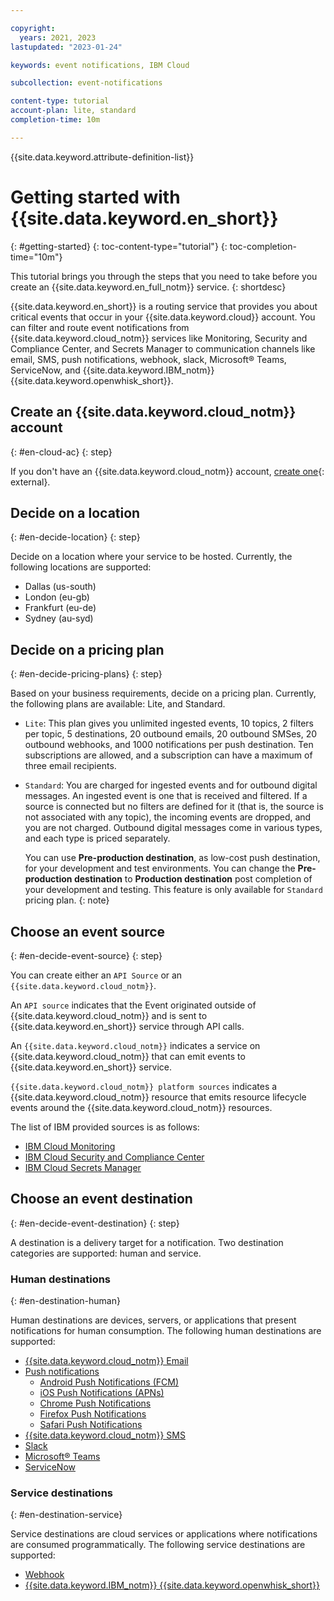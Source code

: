 ```yaml
---

copyright:
  years: 2021, 2023
lastupdated: "2023-01-24"

keywords: event notifications, IBM Cloud

subcollection: event-notifications

content-type: tutorial
account-plan: lite, standard
completion-time: 10m

---
```


{{site.data.keyword.attribute-definition-list}}

# Getting started with {{site.data.keyword.en_short}}
{: #getting-started}
{: toc-content-type="tutorial"}
{: toc-completion-time="10m"}

This tutorial brings you through the steps that you need to take before you create an {{site.data.keyword.en_full_notm}} service.
{: shortdesc}

{{site.data.keyword.en_short}} is a routing service that provides you about critical events that occur in your {{site.data.keyword.cloud}} account. You can filter and route event notifications from {{site.data.keyword.cloud_notm}} services like Monitoring, Security and Compliance Center, and Secrets Manager to communication channels like email, SMS, push notifications, webhook, slack, Microsoft&reg; Teams, ServiceNow, and {{site.data.keyword.IBM_notm}} {{site.data.keyword.openwhisk_short}}.

## Create an {{site.data.keyword.cloud_notm}} account
{: #en-cloud-ac}
{: step}

If you don't have an {{site.data.keyword.cloud_notm}} account, [create one](https://{DomainName}/registration){: external}.

## Decide on a location
{: #en-decide-location}
{: step}

Decide on a location where your service to be hosted. Currently, the following locations are supported:

* Dallas (us-south)
* London (eu-gb)
* Frankfurt (eu-de)
* Sydney (au-syd)

## Decide on a pricing plan
{: #en-decide-pricing-plans}
{: step}

Based on your business requirements, decide on a pricing plan. Currently, the following plans are available: Lite, and Standard.

- `Lite`: This plan gives you unlimited ingested events, 10 topics, 2 filters per topic, 5 destinations, 20 outbound emails, 20 outbound SMSes, 20 outbound webhooks, and 1000 notifications per push destination. Ten subscriptions are allowed, and a subscription can have a maximum of three email recipients.

- `Standard`: You are charged for ingested events and for outbound digital messages. An ingested event is one that is received and filtered. If a source is connected but no filters are defined for it (that is, the source is not associated with any topic), the incoming events are dropped, and you are not charged. Outbound digital messages come in various types, and each type is priced separately.

   You can use **Pre-production destination**, as low-cost push destination, for your development and test environments. You can change the **Pre-production destination** to **Production destination** post completion of your development and testing. This feature is only available for `Standard` pricing plan.
   {: note}

## Choose an event source
{: #en-decide-event-source}
{: step}

You can create either an `API Source` or an `{{site.data.keyword.cloud_notm}}`.

An `API source` indicates that the Event originated outside of {{site.data.keyword.cloud_notm}} and is sent to {{site.data.keyword.en_short}} service through API calls.

An `{{site.data.keyword.cloud_notm}}` indicates a service on {{site.data.keyword.cloud_notm}} that can emit events to {{site.data.keyword.en_short}} service.

`{{site.data.keyword.cloud_notm}} platform sources` indicates a {{site.data.keyword.cloud_notm}} resource that emits resource lifecycle events around the {{site.data.keyword.cloud_notm}} resources.

The list of IBM provided sources is as follows:
- [IBM Cloud Monitoring](/docs/monitoring?topic=monitoring-notifications)
- [IBM Cloud Security and Compliance Center](/docs/security-compliance?topic=security-compliance-event-notifications&interface=ui)
- [IBM Cloud Secrets Manager](/docs/secrets-manager?topic=secrets-manager-event-notifications&interface=ui)

## Choose an event destination
{: #en-decide-event-destination}
{: step}

A destination is a delivery target for a notification. Two destination categories are supported: human and service.

### Human destinations
{: #en-destination-human}

Human destinations are devices, servers, or applications that present notifications for human consumption. The following human destinations are supported:

- [{{site.data.keyword.cloud_notm}} Email](/docs/event-notifications?topic=event-notifications-en-destinations-email)
- [Push notifications](/docs/event-notifications?topic=event-notifications-en-destinations-push)
   - [Android Push Notifications (FCM)](/docs/event-notifications?topic=event-notifications-en-push-fcm)
   - [iOS Push Notifications (APNs)](/docs/event-notifications?topic=event-notifications-en-push-apns)
   - [Chrome Push Notifications](/docs/event-notifications?topic=event-notifications-en-push-chrome)
   - [Firefox Push Notifications](/docs/event-notifications?topic=event-notifications-en-push-firefox)
   - [Safari Push Notifications](/docs/event-notifications?topic=event-notifications-en-push-safari)
- [{{site.data.keyword.cloud_notm}} SMS](/docs/event-notifications?topic=event-notifications-en-destinations-sms)
- [Slack](/docs/event-notifications?topic=event-notifications-en-destinations-slack)
- [Microsoft&reg; Teams](/docs/event-notifications?topic=event-notifications-en-destinations-msteams)
- [ServiceNow](/docs/event-notifications?topic=event-notifications-en-destinations-servicenow)

### Service destinations
{: #en-destination-service}

Service destinations are cloud services or applications where notifications are consumed programmatically. The following service destinations are supported:

- [Webhook](/docs/event-notifications?topic=event-notifications-en-destinations-webhook)
- [{{site.data.keyword.IBM_notm}} {{site.data.keyword.openwhisk_short}}](/docs/event-notifications?topic=event-notifications-en-destinations-cloud-functions)

